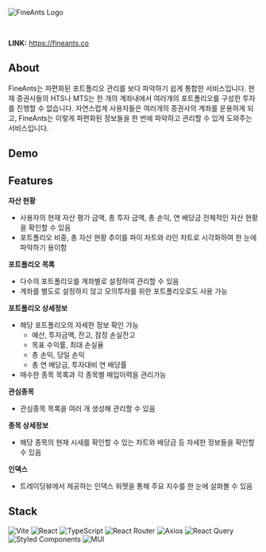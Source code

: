 ![FineAnts Logo](https://github.com/fine-ants/frontend/assets/114852081/2be2569b-448a-481f-ab49-d1eb53452683)

<br>

**LINK:** https://fineants.co

## About

FineAnts는 파편화된 포트폴리오 관리를 보다 파악하기 쉽게 통합한 서비스입니다. 현재 증권사들의 HTS나 MTS는 한 개의 계좌내에서 여러개의 포트폴리오를 구성한 투자를 진행할 수 없습니다. 자연스럽게 사용자들은 여러개의 증권사의 계좌를 운용하게 되고, FineAnts는 이렇게 파편화된 정보들을 한 번에 파악하고 관리할 수 있게 도와주는 서비스입니다.

## Demo

## Features

**자산 현황**

- 사용자의 현재 자산 평가 금액, 총 투자 금액, 총 손익, 연 배당금 전체적인 자산 현황을 확인할 수 있음
- 포트폴리오 비중, 총 자산 현황 추이를 파이 차트와 라인 차트로 시각화하여 한 눈에 파악하기 용이함

**포트폴리오 목록**

- 다수의 포트폴리오를 계좌별로 설정하여 관리할 수 있음
- 계좌를 별도로 설정하지 않고 모의투자를 위한 포트폴리오로도 사용 가능

**포트폴리오 상세정보**

- 해당 포트폴리오의 자세한 정보 확인 가능
  - 예산, 투자금액, 잔고, 잠정 손실잔고
  - 목표 수익률, 최대 손실율
  - 총 손익, 당일 손익
  - 총 연 배당금, 투자대비 연 배당률
- 매수한 종목 목록과 각 종목별 매입이력을 관리가능

**관심종목**

- 관심종목 목록을 여러 개 생성해 관리할 수 있음

**종목 상세정보**

- 해당 종목의 현재 시세를 확인할 수 있는 차트와 배당금 등 자세한 정보들을 확인할 수 있음

**인덱스**

- 트레이딩뷰에서 제공하는 인덱스 위젯을 통해 주요 지수를 한 눈에 살펴볼 수 있음

## Stack

![Vite](https://img.shields.io/badge/vite-%23646CFF.svg?style=for-the-badge&logo=vite&logoColor=white)
![React](https://img.shields.io/badge/react-%2320232a.svg?style=for-the-badge&logo=react&logoColor=%2361DAFB)
![TypeScript](https://img.shields.io/badge/typescript-%23007ACC.svg?style=for-the-badge&logo=typescript&logoColor=white)
![React Router](https://img.shields.io/badge/React_Router-CA4245?style=for-the-badge&logo=react-router&logoColor=white)
![Axios](https://img.shields.io/badge/axios-671DDF?style=for-the-badge&logo=axios&logoColor=white)
![React Query](https://img.shields.io/badge/-tanstack%20Query-FF4154?style=for-the-badge&logo=react%20query&logoColor=white)
![Styled Components](https://img.shields.io/badge/styled--components-DB7093?style=for-the-badge&logo=styled-components&logoColor=white)
![MUI](https://img.shields.io/badge/-MUI-007FFF?style=for-the-badge&logo=mui&logoColor=white)

